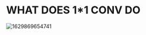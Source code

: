 # WHAT DOES 1*1 CONV DO

![1629869654741](C:\Users\cyw\AppData\Roaming\Typora\typora-user-images\1629869654741.png)